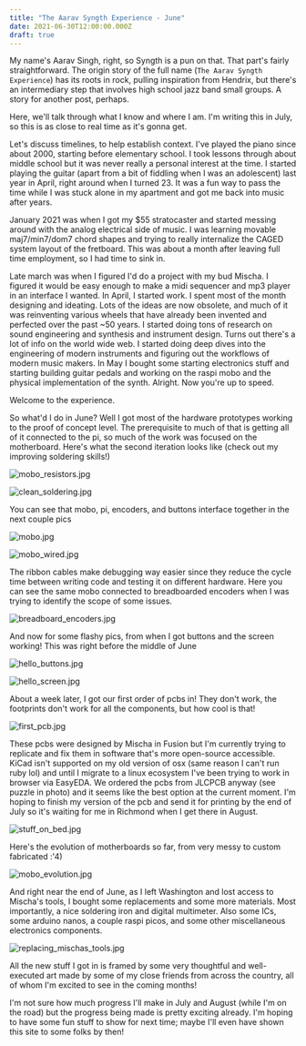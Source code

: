```yaml
---
title: "The Aarav Syngth Experience - June"
date: 2021-06-30T12:00:00.000Z
draft: true
---
```


My name's Aarav Singh, right, so Syngth is a pun on that. That part's fairly straightforward. The origin story of the full name (`The Aarav Syngth Experience`) has its roots in rock, pulling inspiration from Hendrix, but there's an intermediary step that involves high school jazz band small groups. A story for another post, perhaps.

Here, we'll talk through what I know and where I am. I'm writing this in July, so this is as close to real time as it's gonna get.

Let's discuss timelines, to help establish context. I've played the piano since about 2000, starting before elementary school. I took lessons through about middle school but it was never really a personal interest at the time. I started playing the guitar (apart from a bit of fiddling when I was an adolescent) last year in April, right around when I turned 23. It was a fun way to pass the time while I was stuck alone in my apartment and got me back into music after years.

January 2021 was when I got my $55 stratocaster and started messing around with the analog electrical side of music. I was learning movable maj7/min7/dom7 chord shapes and trying to really internalize the CAGED system layout of the fretboard. This was about a month after leaving full time employment, so I had time to sink in.

Late march was when I figured I'd do a project with my bud Mischa. I figured it would be easy enough to make a midi sequencer and mp3 player in an interface I wanted. In April, I started work. I spent most of the month designing and ideating. Lots of the ideas are now obsolete, and much of it was reinventing various wheels that have already been invented and perfected over the past ~50 years. I started doing tons of research on sound engineering and synthesis and instrument design. Turns out there's a lot of info on the world wide web. I started doing deep dives into the engineering of modern instruments and figuring out the workflows of modern music makers. In May I bought some starting electronics stuff and starting building guitar pedals and working on the raspi mobo and the physical implementation of the synth. Alright. Now you're up to speed.

Welcome to the experience.

So what'd I do in June? Well I got most of the hardware prototypes working to the proof of concept level. The prerequisite to much of that is getting all of it connected to the pi, so much of the work was focused on the motherboard. Here's what the second iteration looks like (check out my improving soldering skills!)

![mobo_resistors.jpg](/images/synth_june/mobo_resistors.jpg?resize=1200 'mobo_resistors.jpg')

![clean_soldering.jpg](/images/synth_june/clean_soldering.jpg?resize=1200 'clean_soldering.jpg')

You can see that mobo, pi, encoders, and buttons interface together in the next couple pics

![mobo.jpg](/images/synth_june/mobo.jpg?resize=1200 'mobo.jpg')

![mobo_wired.jpg](/images/synth_june/mobo_wired.jpg?resize=1200 'mobo_wired.jpg')

The ribbon cables make debugging way easier since they reduce the cycle time between writing code and testing it on different hardware. Here you can see the same mobo connected to breadboarded encoders when I was trying to identify the scope of some issues.

![breadboard_encoders.jpg](/images/synth_june/breadboard_encoders.jpg?resize=1200 'breadboard_encoders.jpg')

And now for some flashy pics, from when I got buttons and the screen working! This was right before the middle of June

![hello_buttons.jpg](/images/synth_june/hello_buttons.jpg?resize=1200 'hello_buttons.jpg')

![hello_screen.jpg](/images/synth_june/hello_screen.jpg?resize=1200 'hello_screen.jpg')

About a week later, I got our first order of pcbs in! They don't work, the footprints don't work for all the components, but how cool is that!

![first_pcb.jpg](/images/synth_june/first_pcb.jpg?resize=1200 'first_pcb.jpg')

These pcbs were designed by Mischa in Fusion but I'm currently trying to replicate and fix them in software that's more open-source accessible. KiCad isn't supported on my old version of osx (same reason I can't run ruby lol) and until I migrate to a linux ecosystem I've been trying to work in browser via EasyEDA. We ordered the pcbs from JLCPCB anyway (see puzzle in photo) and it seems like the best option at the current moment. I'm hoping to finish my version of the pcb and send it for printing by the end of July so it's waiting for me in Richmond when I get there in August.

![stuff_on_bed.jpg](/images/synth_june/stuff_on_bed.jpg?resize=1200 'stuff_on_bed.jpg')

Here's the evolution of motherboards so far, from very messy to custom fabricated :'4)

![mobo_evolution.jpg](/images/synth_june/mobo_evolution.jpg?resize=1200 'mobo_evolution.jpg')

And right near the end of June, as I left Washington and lost access to Mischa's tools, I bought some replacements and some more materials. Most importantly, a nice soldering iron and digital multimeter. Also some ICs, some arduino nanos, a couple raspi picos, and some other miscellaneous electronics components.

![replacing_mischas_tools.jpg](/images/synth_june/replacing_mischas_tools.jpg?resize=1200 'replacing_mischas_tools.jpg')

All the new stuff I got in is framed by some very thoughtful and well-executed art made by some of my close friends from across the country, all of whom I'm excited to see in the coming months!

I'm not sure how much progress I'll make in July and August (while I'm on the road) but the progress being made is pretty exciting already. I'm hoping to have some fun stuff to show for next time; maybe I'll even have shown this site to some folks by then!